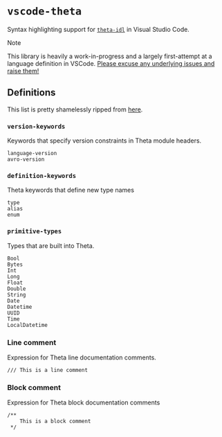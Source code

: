 # `vscode-theta`

Syntax highlighting support for [`theta-idl`](https://github.com/target/theta-idl) in Visual Studio Code.

> [!NOTE]  
> This library is heavily a work-in-progress and a largely first-attempt at a language definition in VSCode. [Please excuse any underlying issues and raise them!](https://github.com/jakehwll/vscode-theta/issues)

## Definitions

This list is pretty shamelessly ripped from [here](https://github.com/target/theta-idl/blob/main/emacs/theta-mode.el).

### `version-keywords`

Keywords that specify version constraints in Theta module headers.

```
language-version
avro-version
```

### `definition-keywords`

Theta keywords that define new type names

```
type
alias
enum
```

### `primitive-types`

Types that are built into Theta.

```
Bool
Bytes
Int
Long
Float
Double
String
Date
Datetime
UUID
Time
LocalDatetime
```

### Line comment

Expression for Theta line documentation comments.

```
/// This is a line comment
```

### Block comment

Expression for Theta block documentation comments

```
/**
    This is a block comment
 */